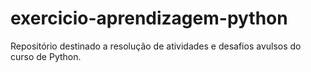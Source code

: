 # exercicio-aprendizagem-python
Repositório destinado a resolução de atividades e desafios avulsos do curso de Python.
